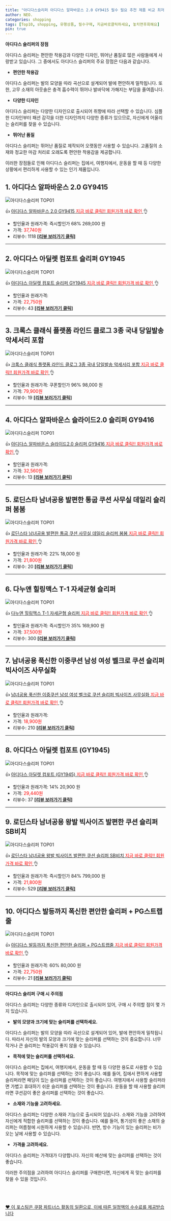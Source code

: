 ```yaml
---
title: "아디다스슬리퍼 아디다스 알파바운스 2.0 GY9415 필수 필요 추천 제품 비교 최저 가격 비교 장점 구매 후기 구매평"
author: NEO.
categories: shopping
tags: [Top10, shopping, 유행상품, 필수구매, 지금바로클릭하세요, 놓치면후회해요]
pin: true
---
```

**아디다스 슬리퍼의 장점**

아디다스 슬리퍼는 편안한 착용감과 다양한 디자인, 뛰어난 품질로 많은 사람들에게 사랑받고 있습니다. 그 중에서도 아디다스 슬리퍼의 주요 장점은 다음과 같습니다.

* **편안한 착용감**

아디다스 슬리퍼는 발의 모양을 따라 곡선으로 설계되어 발에 편안하게 밀착됩니다. 또한, 고무 소재의 아웃솔은 충격 흡수력이 뛰어나 발바닥에 가해지는 부담을 줄여줍니다.

* **다양한 디자인**

아디다스 슬리퍼는 다양한 디자인으로 출시되어 취향에 따라 선택할 수 있습니다. 심플한 디자인부터 패션 감각을 더한 디자인까지 다양한 종류가 있으므로, 자신에게 어울리는 슬리퍼를 찾을 수 있습니다.

* **뛰어난 품질**

아디다스 슬리퍼는 뛰어난 품질로 제작되어 오랫동안 사용할 수 있습니다. 고품질의 소재와 정교한 마감 처리로 오래도록 편안한 착용감을 제공합니다.

이러한 장점들로 인해 아디다스 슬리퍼는 집에서, 여행지에서, 운동을 할 때 등 다양한 상황에서 편리하게 사용할 수 있는 인기 제품입니다.

   

## 1. 아디다스 알파바운스 2.0 GY9415

![아디다스슬리퍼 TOP01](https://thumbnail8.coupangcdn.com/thumbnails/remote/490x490ex/image/retail/images/2023/09/18/11/4/47e1741d-f967-46a1-aff6-f9d7f9af9e0f.jpg)


👍 [아디다스 알파바운스 2.0 GY9415 <font color=red> 지금 바로 클릭!! 회원가격 바로 확인 </font> ](https://link.coupang.com/re/AFFSDP?lptag=AF3617701&subid=GithubCoopas&pageKey=6787626080&traceid=V0-153&itemId=15982360519&vendorItemId=87223695005) 👌 


- 할인율과 원래가격: 즉시할인가 68%  269,000   원
- 가격: <span style='color:red'>37,740원</span>
- 리뷰수: 1118  [**[리뷰 보러가기 클릭]**](https://link.coupang.com/re/AFFSDP?lptag=AF3617701&subid=GithubCoopas&pageKey=6787626080&traceid=V0-153&itemId=15982360519&vendorItemId=87223695005)

---


   

## 2. 아디다스 아딜렛 컴포트 슬리퍼 GY1945

![아디다스슬리퍼 TOP01](https://thumbnail8.coupangcdn.com/thumbnails/remote/490x490ex/image/retail/images/2023/09/18/11/9/98e5742a-e529-49fe-b007-194957ae55d9.jpg)


👍 [아디다스 아딜렛 컴포트 슬리퍼 GY1945 <font color=red> 지금 바로 클릭!! 회원가격 바로 확인 </font> ](https://link.coupang.com/re/AFFSDP?lptag=AF3617701&subid=GithubCoopas&pageKey=6878007116&traceid=V0-153&itemId=16474376105&vendorItemId=87223694483) 👌 


- 할인율과 원래가격: 
- 가격: <span style='color:red'>22,750원</span>
- 리뷰수: 43  [**[리뷰 보러가기 클릭]**](https://link.coupang.com/re/AFFSDP?lptag=AF3617701&subid=GithubCoopas&pageKey=6878007116&traceid=V0-153&itemId=16474376105&vendorItemId=87223694483)

---


   

## 3. 크록스 클래식 플랫폼 라인드 클로그 3종 국내 당일발송 악세서리 포함

![아디다스슬리퍼 TOP01](https://thumbnail7.coupangcdn.com/thumbnails/remote/490x490ex/image/vendor_inventory/ad6a/133849e1b08a7471e744045af00752687bd5483c841e8dbac12056a0a2e4.jpg)


👍 [크록스 클래식 플랫폼 라인드 클로그 3종 국내 당일발송 악세서리 포함 <font color=red> 지금 바로 클릭!! 회원가격 바로 확인 </font> ](https://link.coupang.com/re/AFFSDP?lptag=AF3617701&subid=GithubCoopas&pageKey=7670138933&traceid=V0-153&itemId=20458656625&vendorItemId=87490324997) 👌 


- 할인율과 원래가격: 쿠폰할인가 96%  98,000   원
- 가격: <span style='color:red'>79,900원</span>
- 리뷰수: 19  [**[리뷰 보러가기 클릭]**](https://link.coupang.com/re/AFFSDP?lptag=AF3617701&subid=GithubCoopas&pageKey=7670138933&traceid=V0-153&itemId=20458656625&vendorItemId=87490324997)

---


   

## 4. 아디다스 알파바운스 슬라이드2.0 슬리퍼 GY9416

![아디다스슬리퍼 TOP01](https://thumbnail7.coupangcdn.com/thumbnails/remote/490x490ex/image/retail/images/2023/09/18/11/4/63a60e83-bb64-4a82-bcb2-7762af02244d.jpg)


👍 [아디다스 알파바운스 슬라이드2.0 슬리퍼 GY9416 <font color=red> 지금 바로 클릭!! 회원가격 바로 확인 </font> ](https://link.coupang.com/re/AFFSDP?lptag=AF3617701&subid=GithubCoopas&pageKey=6396553555&traceid=V0-153&itemId=18070474880&vendorItemId=87223694490) 👌 


- 할인율과 원래가격: 
- 가격: <span style='color:red'>32,560원</span>
- 리뷰수: 13  [**[리뷰 보러가기 클릭]**](https://link.coupang.com/re/AFFSDP?lptag=AF3617701&subid=GithubCoopas&pageKey=6396553555&traceid=V0-153&itemId=18070474880&vendorItemId=87223694490)

---


   

## 5. 로딘스타 남녀공용 발편한 통굽 쿠션 사무실 데일리 슬리퍼 붐붐

![아디다스슬리퍼 TOP01](https://thumbnail6.coupangcdn.com/thumbnails/remote/490x490ex/image/vendor_inventory/b278/f86108af0e71187603a18c03dd79bebff85a2fb3a9dc9825821d1f3d8037.jpg)


👍 [로딘스타 남녀공용 발편한 통굽 쿠션 사무실 데일리 슬리퍼 붐붐 <font color=red> 지금 바로 클릭!! 회원가격 바로 확인 </font> ](https://link.coupang.com/re/AFFSDP?lptag=AF3617701&subid=GithubCoopas&pageKey=7074641847&traceid=V0-153&itemId=17580362338&vendorItemId=84747060075) 👌 


- 할인율과 원래가격: 22%  18,000   원
- 가격: <span style='color:red'>21,800원</span>
- 리뷰수: 20  [**[리뷰 보러가기 클릭]**](https://link.coupang.com/re/AFFSDP?lptag=AF3617701&subid=GithubCoopas&pageKey=7074641847&traceid=V0-153&itemId=17580362338&vendorItemId=84747060075)

---


   

## 6. 다누앤 힐링맥스 T-1 자세균형 슬리퍼

![아디다스슬리퍼 TOP01](https://thumbnail10.coupangcdn.com/thumbnails/remote/490x490ex/image/vendor_inventory/de59/a4f806b68bb61e31824ee19c3e275dc5b90b8b6a6834b8fce5bd63c0daa7.png)


👍 [다누앤 힐링맥스 T-1 자세균형 슬리퍼 <font color=red> 지금 바로 클릭!! 회원가격 바로 확인 </font> ](https://link.coupang.com/re/AFFSDP?lptag=AF3617701&subid=GithubCoopas&pageKey=5792035371&traceid=V0-153&itemId=9905592224&vendorItemId=77188934855) 👌 


- 할인율과 원래가격: 즉시할인가 35%  169,900   원
- 가격: <span style='color:red'>37,500원</span>
- 리뷰수: 300  [**[리뷰 보러가기 클릭]**](https://link.coupang.com/re/AFFSDP?lptag=AF3617701&subid=GithubCoopas&pageKey=5792035371&traceid=V0-153&itemId=9905592224&vendorItemId=77188934855)

---


   

## 7. 남녀공용 푹신한 이중쿠션 남성 여성 벨크로 쿠션 슬리퍼 빅사이즈 사무실화

![아디다스슬리퍼 TOP01](https://thumbnail6.coupangcdn.com/thumbnails/remote/490x490ex/image/vendor_inventory/a2bc/afac403bf2b021175284d7c4b20f9f41cfd1f9e4981f6cfa733df3ea7c1f.jpg)


👍 [남녀공용 푹신한 이중쿠션 남성 여성 벨크로 쿠션 슬리퍼 빅사이즈 사무실화 <font color=red> 지금 바로 클릭!! 회원가격 바로 확인 </font> ](https://link.coupang.com/re/AFFSDP?lptag=AF3617701&subid=GithubCoopas&pageKey=6539343460&traceid=V0-153&itemId=14553255718&vendorItemId=81796738971) 👌 


- 할인율과 원래가격: 
- 가격: <span style='color:red'>18,900원</span>
- 리뷰수: 210  [**[리뷰 보러가기 클릭]**](https://link.coupang.com/re/AFFSDP?lptag=AF3617701&subid=GithubCoopas&pageKey=6539343460&traceid=V0-153&itemId=14553255718&vendorItemId=81796738971)

---


   

## 8. 아디다스 아딜렛 컴포트 (GY1945)

![아디다스슬리퍼 TOP01](https://thumbnail7.coupangcdn.com/thumbnails/remote/490x490ex/image/vendor_inventory/d440/aee6bc355f87b8be8b4055c101214d851646428a3f5d34ad39ec5dd24855.jpg)


👍 [아디다스 아딜렛 컴포트 (GY1945) <font color=red> 지금 바로 클릭!! 회원가격 바로 확인 </font> ](https://link.coupang.com/re/AFFSDP?lptag=AF3617701&subid=GithubCoopas&pageKey=6591204843&traceid=V0-153&itemId=14873699479&vendorItemId=82112703468) 👌 


- 할인율과 원래가격: 14%  20,900   원
- 가격: <span style='color:red'>29,440원</span>
- 리뷰수: 37  [**[리뷰 보러가기 클릭]**](https://link.coupang.com/re/AFFSDP?lptag=AF3617701&subid=GithubCoopas&pageKey=6591204843&traceid=V0-153&itemId=14873699479&vendorItemId=82112703468)

---


   

## 9. 로딘스타 남녀공용 왕발 빅사이즈 발편한 쿠션 슬리퍼 SB비치

![아디다스슬리퍼 TOP01](https://thumbnail10.coupangcdn.com/thumbnails/remote/490x490ex/image/vendor_inventory/9355/55c637a25fe1a8139e04168cd951ad8101131264121219b7222730207bfe.jpg)


👍 [로딘스타 남녀공용 왕발 빅사이즈 발편한 쿠션 슬리퍼 SB비치 <font color=red> 지금 바로 클릭!! 회원가격 바로 확인 </font> ](https://link.coupang.com/re/AFFSDP?lptag=AF3617701&subid=GithubCoopas&pageKey=7054996467&traceid=V0-153&itemId=17477051094&vendorItemId=84645907132) 👌 


- 할인율과 원래가격: 즉시할인가 84%  799,000   원
- 가격: <span style='color:red'>21,800원</span>
- 리뷰수: 529  [**[리뷰 보러가기 클릭]**](https://link.coupang.com/re/AFFSDP?lptag=AF3617701&subid=GithubCoopas&pageKey=7054996467&traceid=V0-153&itemId=17477051094&vendorItemId=84645907132)

---


   

## 10. 아디다스 발등까지 폭신한 편안한 슬리퍼 + PG스트랩줄

![아디다스슬리퍼 TOP01](https://thumbnail10.coupangcdn.com/thumbnails/remote/490x490ex/image/vendor_inventory/65ab/6219f4b6afd45f06b3ea7b3aa1b2af689078b6f595b8561d451af664a6d6.JPG)


👍 [아디다스 발등까지 폭신한 편안한 슬리퍼 + PG스트랩줄 <font color=red> 지금 바로 클릭!! 회원가격 바로 확인 </font> ](https://link.coupang.com/re/AFFSDP?lptag=AF3617701&subid=GithubCoopas&pageKey=6577487121&traceid=V0-153&itemId=20263259318&vendorItemId=86703617540) 👌 


- 할인율과 원래가격: 60%  80,000   원
- 가격: <span style='color:red'>22,750원</span>
- 리뷰수: 21  [**[리뷰 보러가기 클릭]**](https://link.coupang.com/re/AFFSDP?lptag=AF3617701&subid=GithubCoopas&pageKey=6577487121&traceid=V0-153&itemId=20263259318&vendorItemId=86703617540)

---
**아디다스 슬리퍼 구매 시 주의점**

아디다스 슬리퍼는 다양한 종류와 디자인으로 출시되어 있어, 구매 시 주의할 점이 몇 가지 있습니다.

* **발의 모양과 크기에 맞는 슬리퍼를 선택하세요.**

아디다스 슬리퍼는 발의 모양을 따라 곡선으로 설계되어 있어, 발에 편안하게 밀착됩니다. 따라서 자신의 발의 모양과 크기에 맞는 슬리퍼를 선택하는 것이 중요합니다. 너무 작거나 큰 슬리퍼는 착용감이 좋지 않을 수 있습니다.

* **목적에 맞는 슬리퍼를 선택하세요.**

아디다스 슬리퍼는 집에서, 여행지에서, 운동을 할 때 등 다양한 용도로 사용할 수 있습니다. 목적에 맞는 슬리퍼를 선택하는 것이 좋습니다. 예를 들어, 집에서 편하게 사용할 슬리퍼라면 패딩이 있는 슬리퍼를 선택하는 것이 좋습니다. 여행지에서 사용할 슬리퍼라면 가볍고 휴대하기 쉬운 슬리퍼를 선택하는 것이 좋습니다. 운동을 할 때 사용할 슬리퍼라면 쿠션감이 좋은 슬리퍼를 선택하는 것이 좋습니다.

* **소재와 기능을 고려하세요.**

아디다스 슬리퍼는 다양한 소재와 기능으로 출시되어 있습니다. 소재와 기능을 고려하여 자신에게 적합한 슬리퍼를 선택하는 것이 좋습니다. 예를 들어, 통기성이 좋은 소재의 슬리퍼는 여름철에 시원하게 사용할 수 있습니다. 반면, 방수 기능이 있는 슬리퍼는 비가 오는 날에 사용할 수 있습니다.

* **가격을 고려하세요.**

아디다스 슬리퍼는 가격대가 다양합니다. 자신의 예산에 맞는 슬리퍼를 선택하는 것이 좋습니다.

이러한 주의점을 고려하여 아디다스 슬리퍼를 구매한다면, 자신에게 꼭 맞는 슬리퍼를 찾을 수 있을 것입니다.<br><br><br><br><br> [ ❤  이 포스팅은 쿠팡 파트너스 활동의 일환으로, 이에 따른 일정액의 수수료를 제공받습니다](https://link.coupang.com/a/bcEFyh)